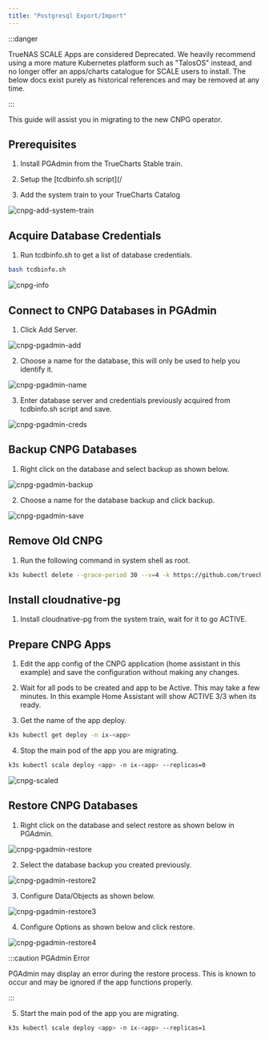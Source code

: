 ```yaml
---
title: "Postgresql Export/Import"
---
```


:::danger

TrueNAS SCALE Apps are considered Deprecated. We heavily recommend using a more mature Kubernetes platform such as "TalosOS" instead, and no longer offer an apps/charts catalogue for SCALE users to install. The below docs exist purely as historical references and may be removed at any time.

:::

This guide will assist you in migrating to the new CNPG operator.

## Prerequisites

1. Install PGAdmin from the TrueCharts Stable train.

2. Setup the [tcdbinfo.sh script](/

3. Add the system train to your TrueCharts Catalog

![cnpg-add-system-train](./img/Dragonfish-Storage5b.png)

## Acquire Database Credentials

1. Run tcdbinfo.sh to get a list of database credentials.

```bash
bash tcdbinfo.sh
```

![cnpg-info](./img/cnpg-info.png)

## Connect to CNPG Databases in PGAdmin

1. Click Add Server.

![cnpg-pgadmin-add](./img/cnpg-pgadmin-add.png)

2. Choose a name for the database, this will only be used to help you identify it.

![cnpg-pgadmin-name](./img/cnpg-pgadmin-name.png)

3. Enter database server and credentials previously acquired from tcdbinfo.sh script and save.

![cnpg-pgadmin-creds](./img/cnpg-pgadmin-creds.png)

## Backup CNPG Databases

1. Right click on the database and select backup as shown below.

![cnpg-pgadmin-backup](./img/cnpg-pgadmin-backup.png)

2. Choose a name for the database backup and click backup.

![cnpg-pgadmin-save](./img/cnpg-pgadmin-save.png)

## Remove Old CNPG

1. Run the following command in system shell as root.

```bash
k3s kubectl delete --grace-period 30 --v=4 -k https://github.com/truecharts/manifests/delete2
```

## Install cloudnative-pg

1. Install cloudnative-pg from the system train, wait for it to go ACTIVE.

## Prepare CNPG Apps

1. Edit the app config of the CNPG application (home assistant in this example) and save the configuration without making any changes.

2. Wait for all pods to be created and app to be Active. This may take a few minutes. In this example Home Assistant will show ACTIVE 3/3 when its ready.

3. Get the name of the app deploy.

```bash
k3s kubectl get deploy -n ix-<app>
```

4. Stop the main pod of the app you are migrating.

```bash
k3s kubectl scale deploy <app> -n ix-<app> --replicas=0
```

![cnpg-scaled](./img/cnpg-scaled.png)

## Restore CNPG Databases

1. Right click on the database and select restore as shown below in PGAdmin.

![cnpg-pgadmin-restore](./img/cnpg-pgadmin-restore.png)

2. Select the database backup you created previously.

![cnpg-pgadmin-restore2](./img/cnpg-pgadmin-restore2.png)

3. Configure Data/Objects as shown below.

![cnpg-pgadmin-restore3](./img/cnpg-pgadmin-restore3.png)

4. Configure Options as shown below and click restore.

![cnpg-pgadmin-restore4](./img/cnpg-pgadmin-restore4.png)

:::caution PGAdmin Error

PGAdmin may display an error during the restore process. This is known to occur and may be ignored if the app functions properly.

:::

5. Start the main pod of the app you are migrating.

```bash
k3s kubectl scale deploy <app> -n ix-<app> --replicas=1
```
